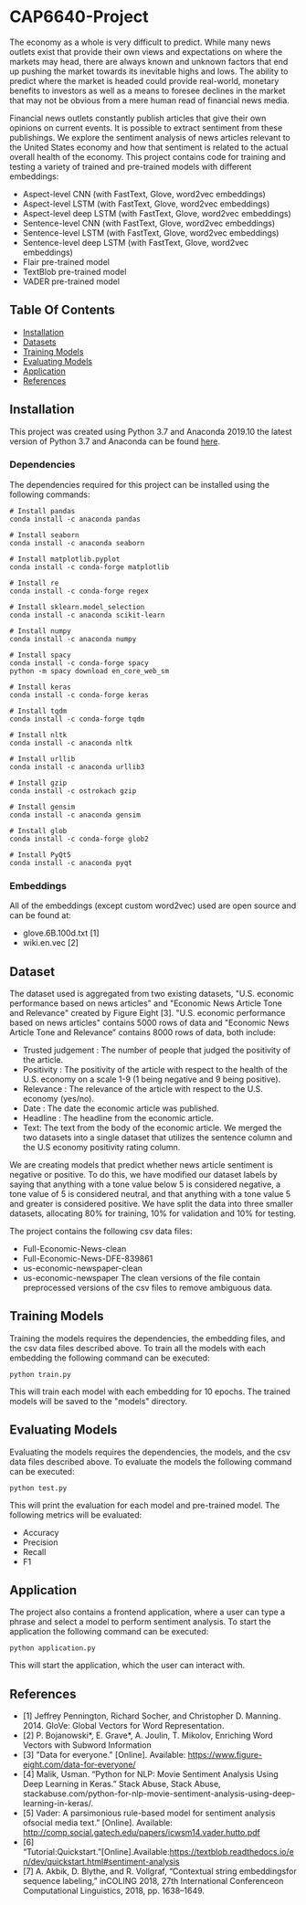 # CAP6640-Project
The economy as a whole is very difficult to predict. While many news outlets exist that provide their own views and expectations on where the markets may head, there are always known and unknown factors that end up pushing the market towards its inevitable highs and lows. The ability to predict where the market is headed could provide real-world, monetary benefits to investors as well as a means to foresee declines in the market that may not be obvious from a mere human read of financial news media.

Financial news outlets constantly publish articles that give their own opinions on current events. It is possible to extract sentiment from these publishings. We explore the sentiment analysis of news articles relevant to the United States economy and how that sentiment is related to the actual overall health of the economy. This project contains code for training and testing a variety of trained and pre-trained models with different embeddings:
* Aspect-level CNN (with FastText, Glove, word2vec embeddings)
* Aspect-level LSTM (with FastText, Glove, word2vec embeddings)
* Aspect-level deep LSTM (with FastText, Glove, word2vec embeddings)
* Sentence-level CNN (with FastText, Glove, word2vec embeddings)
* Sentence-level LSTM (with FastText, Glove, word2vec embeddings)
* Sentence-level deep LSTM (with FastText, Glove, word2vec embeddings)
* Flair pre-trained model
* TextBlob pre-trained model
* VADER pre-trained model

## Table Of Contents
- <a href='#installation'>Installation</a>
- <a href='#datasets'>Datasets</a>
- <a href='#training-models'>Training Models</a>
- <a href='#evaluating-models'>Evaluating Models</a>
- <a href='#application'>Application</a>
- <a href='#references'>References</a>

## Installation
This project was created using Python 3.7 and Anaconda 2019.10 the latest version of Python 3.7 and Anaconda can be found [here](https://www.anaconda.com/distribution/).

### Dependencies
The dependencies required for this project can be installed using the following commands:
```Shell
# Install pandas
conda install -c anaconda pandas

# Install seaborn
conda install -c anaconda seaborn

# Install matplotlib.pyplot
conda install -c conda-forge matplotlib

# Install re
conda install -c conda-forge regex

# Install sklearn.model_selection
conda install -c anaconda scikit-learn

# Install numpy
conda install -c anaconda numpy

# Install spacy
conda install -c conda-forge spacy
python -m spacy download en_core_web_sm

# Install keras
conda install -c conda-forge keras

# Install tqdm
conda install -c conda-forge tqdm

# Install nltk
conda install -c anaconda nltk

# Install urllib
conda install -c anaconda urllib3

# Install gzip
conda install -c ostrokach gzip

# Install gensim
conda install -c anaconda gensim

# Install glob
conda install -c conda-forge glob2

# Install PyQt5
conda install -c anaconda pyqt
```

### Embeddings
All of the embeddings (except custom word2vec) used are open source and can be found at:
* glove.6B.100d.txt [1] [](https://nlp.stanford.edu/projects/glove/)
* wiki.en.vec [2] [](https://fasttext.cc)

## Dataset
The dataset used is aggregated from two existing datasets, "U.S. economic performance based on news articles" and "Economic News Article Tone and Relevance" created by Figure Eight [3]. "U.S. economic performance based on news articles" contains 5000 rows of data and "Economic News Article Tone and Relevance" contains 8000 rows of data, both include:
* Trusted judgement : The number of people that judged the positivity of the article.
* Positivity : The positivity of the article with respect to the health of the U.S. economy on a scale 1-9 (1 being negative and 9 being positive).
* Relevance : The relevance of the article with respect to the U.S. economy (yes/no).
* Date : The date the economic article was published.
* Headline : The headline from the economic article.
* Text: The text from the body of the economic article.
We merged the two datasets into a single dataset that utilizes the sentence column and the U.S economy positivity rating column.

We are creating models that predict whether news article sentiment is negative or positive. To do this, we have modified our dataset labels by saying that anything with a tone value below 5 is considered negative, a tone value of 5 is considered neutral, and that anything with a tone value 5 and greater is considered positive. We have split the data into three smaller datasets, allocating 80% for training, 10% for validation and 10% for testing.

The project contains the following csv data files:
* Full-Economic-News-clean
* Full-Economic-News-DFE-839861
* us-economic-newspaper-clean
* us-economic-newspaper
The clean versions of the file contain preprocessed versions of the csv files to remove ambiguous data.

## Training Models
Training the models requires the dependencies, the embedding files, and the csv data files described above. To train all the models with each embedding the following command can be executed:
```Shell
python train.py
```
This will train each model with each embedding for 10 epochs. The trained models will be saved to the "models" directory.

## Evaluating Models
Evaluating the models requires the dependencies, the models, and the csv data files described above. To evaluate the models the following command can be executed:
```Shell
python test.py
```
This will print the evaluation for each model and pre-trained model. The following metrics will be evaluated:
* Accuracy
* Precision
* Recall
* F1

## Application
The project also contains a frontend application, where a user can type a phrase and select a model to perform sentiment analysis. To start the application the following command can be executed:
```Shell
python application.py
```
This will start the application, which the user can interact with.

## References
* [1] Jeffrey Pennington, Richard Socher, and Christopher D. Manning. 2014. GloVe: Global Vectors for Word Representation.
* [2] P. Bojanowski*, E. Grave*, A. Joulin, T. Mikolov, Enriching Word Vectors with Subword Information
* [3] "Data for everyone." [Online]. Available: https://www.figure-eight.com/data-for-everyone/
* [4] Malik, Usman. “Python for NLP: Movie Sentiment Analysis Using Deep Learning in Keras.” Stack Abuse, Stack Abuse, stackabuse.com/python-for-nlp-movie-sentiment-analysis-using-deep-learning-in-keras/.
* [5] Vader:  A  parsimonious  rule-based  model  for  sentiment  analysis  ofsocial  media  text.”  [Online].  Available:  http://comp.social.gatech.edu/papers/icwsm14.vader.hutto.pdf
* [6] “Tutorial:Quickstart.”[Online].Available:https://textblob.readthedocs.io/en/dev/quickstart.html#sentiment-analysis
* [7] A.  Akbik,  D.  Blythe,  and  R.  Vollgraf,  “Contextual  string  embeddingsfor sequence labeling,” inCOLING 2018, 27th International Conferenceon Computational Linguistics, 2018, pp. 1638–1649.
